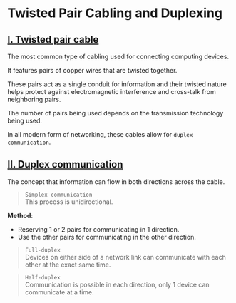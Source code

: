 # Twisted Pair Cabling and Duplexing

## <u>I. Twisted pair cable</u>

The most common type of cabling used for connecting computing devices.

It features pairs of copper wires that are twisted together.

These pairs act as a single conduit for information and their twisted nature helps protect against electromagnetic interference and cross-talk from neighboring pairs.

The number of pairs being used depends on the transmission technology being used.

In all modern form of networking, these cables allow for `duplex communication`.

## <u>II. Duplex communication</u>

The concept that information can flow in both directions across the cable.

> `Simplex communication` <br>
> This process is unidirectional.

**Method**:

- Reserving 1 or 2 pairs for communicating in 1 direction.
- Use the other pairs for communicating in the other direction.

> `Full-duplex` <br>
> Devices on either side of a network link can communicate with each other at the exact same time.

> `Half-duplex` <br>
> Communication is possible in each direction, only 1 device can communicate at a time.
